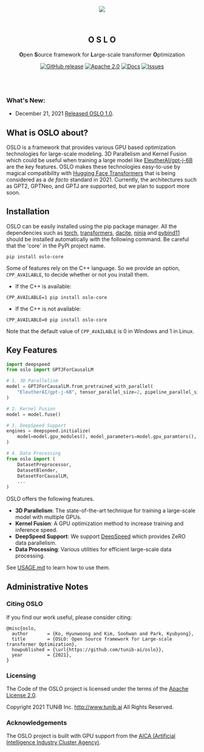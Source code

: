 <div align="center">

![](assets/oslo.png)

<br>

## O S L O

**O**pen **S**ource framework for **L**arge-scale transformer **O**ptimization

<p align="center">
<a href="https://github.com/tunib-ai/oslo/releases"><img alt="GitHub release" src="https://img.shields.io/github/release/tunib-ai/oslo.svg" /></a> 
<a href="https://github.com/tunib-ai/oslo/blob/master/LICENSE.apache-2.0"><img alt="Apache 2.0" src="https://img.shields.io/badge/license-Apache%202.0-blue.svg"/></a> <a href="https://github.com/tunib-ai/oslo/blob/master/USAGE.md"><img alt="Docs" src="https://img.shields.io/badge/docs-passing-success.svg"/></a>
<a href="https://github.com/tunib-ai/oslo/issues"><img alt="Issues" src="https://img.shields.io/github/issues/tunib-ai/oslo"/></a>

    
</div>

<br><br>

### What's New:
* December 21, 2021 [Released OSLO 1.0](https://github.com/tunib-ai/oslo/releases/tag/v1.0).

## What is OSLO about?
OSLO is a framework that provides various GPU based optimization technologies for large-scale modeling. 3D Parallelism and Kernel Fusion which could be useful when training a large model like [EleutherAI/gpt-j-6B](https://huggingface.co/EleutherAI/gpt-j-6B) are the key features. OSLO makes these technologies easy-to-use by magical compatibility with [Hugging Face Transformers](https://github.com/huggingface/transformers) that is being considered as a <i>de facto</i> standard in 2021. Currently, the architectures such as GPT2, GPTNeo, and GPTJ are supported, but we plan to support more soon.

## Installation
OSLO can be easily installed using the pip package manager.
All the dependencies such as [torch](https://pypi.org/project/torch/), [transformers](https://pypi.org/project/transformers/), [dacite](https://pypi.org/project/dacite/),
[ninja](https://pypi.org/project/ninja/) and [pybind11](https://pypi.org/project/pybind11/) should be installed automatically with the following command.
Be careful that the 'core' in the PyPI project name.
```console
pip install oslo-core
```

Some of features rely on the C++ language.
So we provide an option, `CPP_AVAILABLE`, to decide whether or not you install them. 

- If the C++ is available:
```console
CPP_AVAILABLE=1 pip install oslo-core
```

- If the C++ is not available:
```console
CPP_AVAILABLE=0 pip install oslo-core
```

Note that the default value of `CPP_AVAILABLE` is 0 in Windows and 1 in Linux.

## Key Features

```python
import deepspeed 
from oslo import GPTJForCausalLM

# 1. 3D Parallelism
model = GPTJForCausalLM.from_pretrained_with_parallel(
    "EleutherAI/gpt-j-6B", tensor_parallel_size=2, pipeline_parallel_size=2,
)

# 2. Kernel Fusion
model = model.fuse()

# 3. DeepSpeed Support
engines = deepspeed.initialize(
    model=model.gpu_modules(), model_parameters=model.gpu_paramters(), ...,
)

# 4. Data Processing
from oslo import (
    DatasetPreprocessor, 
    DatasetBlender, 
    DatasetForCausalLM, 
    ...    
)
```

OSLO offers the following features.

- **3D Parallelism**: The state-of-the-art technique for training a large-scale model with multiple GPUs.
- **Kernel Fusion**: A GPU optimization method to increase training and inference speed. 
- **DeepSpeed Support**: We support [DeepSpeed](https://github.com/microsoft/DeepSpeed) which provides ZeRO data parallelism.
- **Data Processing**: Various utilities for efficient large-scale data processing.

See [USAGE.md](USAGE.md) to learn how to use them.

## Administrative Notes

### Citing OSLO
If you find our work useful, please consider citing:

```
@misc{oslo,
  author       = {Ko, Hyunwoong and Kim, Soohwan and Park, Kyubyong},
  title        = {OSLO: Open Source framework for Large-scale transformer Optimization},
  howpublished = {\url{https://github.com/tunib-ai/oslo}},
  year         = {2021},
}
```

### Licensing

The Code of the OSLO project is licensed under the terms of the [Apache License 2.0](LICENSE.apache-2.0).

Copyright 2021 TUNiB Inc. http://www.tunib.ai All Rights Reserved.

### Acknowledgements

The OSLO project is built with GPU support from the [AICA (Artificial Intelligence Industry Cluster Agency)](http://www.aica-gj.kr).

